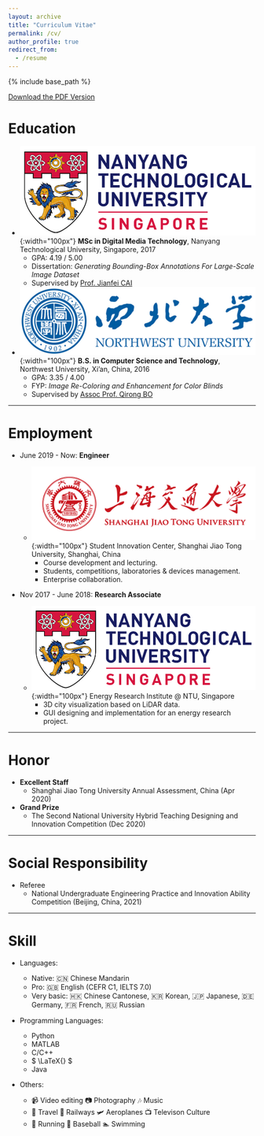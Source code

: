 ```yaml
---
layout: archive
title: "Curriculum Vitae"
permalink: /cv/
author_profile: true
redirect_from:
  - /resume
---
```


{% include base_path %}

[Download the PDF Version](/files/CV_Weiming_Zhao.pdf)

Education
======
* ![NTU-LOGO](/images/ntu-logo.png){:width="100px"}  **MSc in Digital Media Technology**, Nanyang Technological University, Singapore, 2017
  * GPA: 4.19 / 5.00
  * Dissertation: *Generating Bounding-Box Annotations For Large-Scale Image Dataset*
  * Supervised by [Prof. Jianfei CAI](https://jianfei-cai.github.io) 
* ![NWU-LOGO](/images/nwu-logo.png){:width="100px"}  **B.S. in Computer Science and Technology**, Northwest University, Xi’an, China, 2016
  * GPA: 3.35 / 4.00
  * FYP: *Image Re-Coloring and Enhancement for Color Blinds*
  * Supervised by [Assoc Prof. Qirong BO](https://faculty.nwu.edu.cn/QirongBu/zh_CN/index.htm)

***

Employment
======
* June 2019 - Now: **Engineer**
  * ![SJTU-LOGO](/images/sjtu-logo.png){:width="100px"}  Student Innovation Center, Shanghai Jiao Tong University, Shanghai, China
    * Course development and lecturing.
    * Students, competitions, laboratories & devices management.
    * Enterprise collaboration.

* Nov 2017 - June 2018: **Research Associate**
  * ![NTU-LOGO](/images/ntu-logo.png){:width="100px"}  Energy Research Institute @ NTU, Singapore
    * 3D city visualization based on LiDAR data.
    * GUI designing and implementation for an energy research project.

***

Honor
======
* **Excellent Staff**
  * Shanghai Jiao Tong University Annual Assessment, China (Apr 2020)
* **Grand Prize**
  * The Second National University Hybrid Teaching Designing and Innovation Competition (Dec 2020)

***

Social Responsibility
======
* Referee
  * National Undergraduate Engineering Practice and Innovation Ability Competition (Beijing, China, 2021)

***

Skill
======
* Languages: 
  * Native: 🇨🇳 Chinese Mandarin 
  * Pro: 🇬🇧 English (CEFR C1, IELTS 7.0)
  * Very basic: 🇭🇰 Chinese Cantonese, 🇰🇷 Korean, 🇯🇵 Japanese, 🇩🇪 Germany, 🇫🇷 French, 🇷🇺 Russian

* Programming Languages: 
  * Python
  * MATLAB
  * C/C++
  * $ \LaTeX{} $
  * Java
 
* Others:
  * 📹 Video editing  📷 Photography  🎶 Music
  * 🌴 Travel  🚅 Railways  🛩 Aeroplanes  📺 Televison Culture 
  * 🏃 Running  🥎 Baseball  🏊 Swimming

<!-- Publications
======
  <ul>{% for post in site.publications %}
    {% include archive-single-cv.html %}
  {% endfor %}</ul>
  
Talks
======
  <ul>{% for post in site.talks %}
    {% include archive-single-talk-cv.html %}
  {% endfor %}</ul>
  
Teaching
======
  <ul>{% for post in site.teaching %}
    {% include archive-single-cv.html %}
  {% endfor %}</ul>
  
Service and leadership
======
* Currently signed in to 43 different slack teams -->
